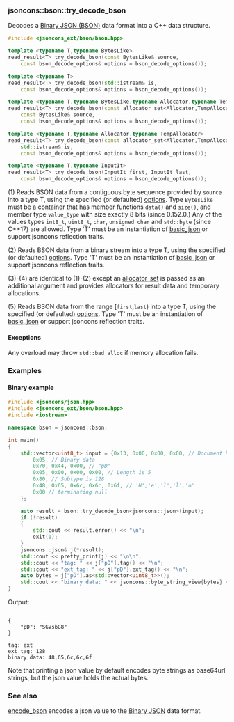 ### jsoncons::bson::try_decode_bson

Decodes a [Binary JSON (BSON)](http://bsonspec.org/) data format into a C++ data structure.

```cpp
#include <jsoncons_ext/bson/bson.hpp>

template <typename T,typename BytesLike>
read_result<T> try_decode_bson(const BytesLike& source, 
    const bson_decode_options& options = bson_decode_options());        (1) (since 1.4.0)

template <typename T>
read_result<T> try_decode_bson(std::istream& is,
    const bson_decode_options& options = bson_decode_options());        (2) (since 1.4.0)

template <typename T,typename BytesLike,typename Allocator,typename TempAllocator>
read_result<T> try_decode_bson(const allocator_set<Allocator,TempAllocator>& alloc_set,
    const BytesLike& source,
    const bson_decode_options& options = bson_decode_options());        (3) (since 1.4.0)

template <typename T,typename Allocator,typename TempAllocator>
read_result<T> try_decode_bson(const allocator_set<Allocator,TempAllocator>& alloc_set,
    std::istream& is,
    const bson_decode_options& options = bson_decode_options());        (4) (since 1.4.0)

template <typename T,typename InputIt>
read_result<T> try_decode_bson(InputIt first, InputIt last,
    const bson_decode_options& options = bson_decode_options());        (5) (since 1.4.0)
```

(1) Reads BSON data from a contiguous byte sequence provided by `source` into a type T, using the specified (or defaulted) [options](bson_options.md). 
Type `BytesLike` must be a container that has member functions `data()` and `size()`, 
and member type `value_type` with size exactly 8 bits (since 0.152.0.)
Any of the values types `int8_t`, `uint8_t`, `char`, `unsigned char` and `std::byte` (since C++17) are allowed.
Type 'T' must be an instantiation of [basic_json](../basic_json.md) or support jsoncons reflection traits.

(2) Reads BSON data from a binary stream into a type T, using the specified (or defaulted) [options](bson_options.md). 
Type 'T' must be an instantiation of [basic_json](../basic_json.md) or support jsoncons reflection traits.

(3)-(4) are identical to (1)-(2) except an [allocator_set](allocator_set.md) is passed as an additional argument and
provides allocators for result data and temporary allocations.

(5) Reads BSON data from the range [`first`,`last`) into a type T, using the specified (or defaulted) [options](bson_options.md). 
Type 'T' must be an instantiation of [basic_json](../basic_json.md) or support jsoncons reflection traits.

#### Exceptions

Any overload may throw `std::bad_alloc` if memory allocation fails.

### Examples

#### Binary example

```cpp
#include <jsoncons/json.hpp>
#include <jsoncons_ext/bson/bson.hpp>
#include <iostream>

namespace bson = jsoncons::bson;

int main()
{
    std::vector<uint8_t> input = {0x13, 0x00, 0x00, 0x00, // Document has 19 bytes
        0x05, // Binary data
        0x70, 0x44, 0x00, // "pD"
        0x05, 0x00, 0x00, 0x00, // Length is 5
        0x80, // Subtype is 128
        0x48, 0x65, 0x6c, 0x6c, 0x6f, // 'H','e','l','l','o'
        0x00 // terminating null
    };

    auto result = bson::try_decode_bson<jsoncons::json>(input);
    if (!result)
    {
        std::cout << result.error() << "\n";
        exit(1);
    }
    jsoncons::json& j(*result);
    std::cout << pretty_print(j) << "\n\n";
    std::cout << "tag: " << j["pD"].tag() << "\n";
    std::cout << "ext_tag: " << j["pD"].ext_tag() << "\n";
    auto bytes = j["pD"].as<std::vector<uint8_t>>();
    std::cout << "binary data: " << jsoncons::byte_string_view{bytes} << "\n";
}

```
Output:
```

{
    "pD": "SGVsbG8"
}

tag: ext
ext_tag: 128
binary data: 48,65,6c,6c,6f
```

Note that printing a json value by default encodes byte strings as base64url strings, but the json value holds the actual bytes.

### See also

[encode_bson](encode_bson.md) encodes a json value to the [Binary JSON](http://bsonspec.org/) data format.


